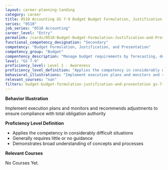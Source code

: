 ```yaml
---
layout: career-planning-landing
category: career
title: 0510 Accounting GS 7-9 Budget Budget Formulation, Justification, and Presentation
series: "0510"
job_series: "0510 Accounting"
career_level: "Entry"
permalink: /cards/0510-Budget-Budget-Formulation-Justification-and-Presentation-Level-1---Awareness/
functional_competency_designation: "Secondary"
competency: "Budget Formulation, Justification, and Presentation"
competency_group: "Budget"
compentency_description: "Manage budget requirements by forecasting, developing and justifying budgets in compliance with statutory/regulatory guidance. "
level: "GS 7-9"
proficiency_level: Level 1 - Awareness
proficiency_level_definition: "Applies the competency in considerably difficult situations ? Generally requires little or no guidance ? Demonstrates broad understanding of concepts and processes"
behavioral_illustrations: "Implement execution plans and monitors and recommends adjustments to ensure compliance with total obligation authority"
relevant_courses: "nan"
filters: budget-budget-formulation-justification-and-presentation gs-7-9 series-0510
---
```


<div id="cfo-card-content-behavioral-illustrations" class="cfo-inner-card-content">
<p><b>Behavior Illustration</b></p>
<p>Implement execution plans and monitors and recommends adjustments to ensure compliance with total obligation authority</p>
</div>

<div id="cfo-card-content-proficiency-level-definition" class="cfo-inner-card-content">
<p><b>Proficiency Level Definition</b></p>
<ul><li>Applies the competency in considerably difficult situations</li>
<li>Generally requires little or no guidance</li>
<li>Demonstrates broad understanding of concepts and processes</li>
</ul></div>

<div id="cfo-card-content-relevant-courses" class="cfo-inner-card-content">
<p><b>Relevant Courses</b></p>
<div class="cfo-courses-outer">
<div class="cfo-courses-inner">No Courses Yet.</div>
</div>
</div>
